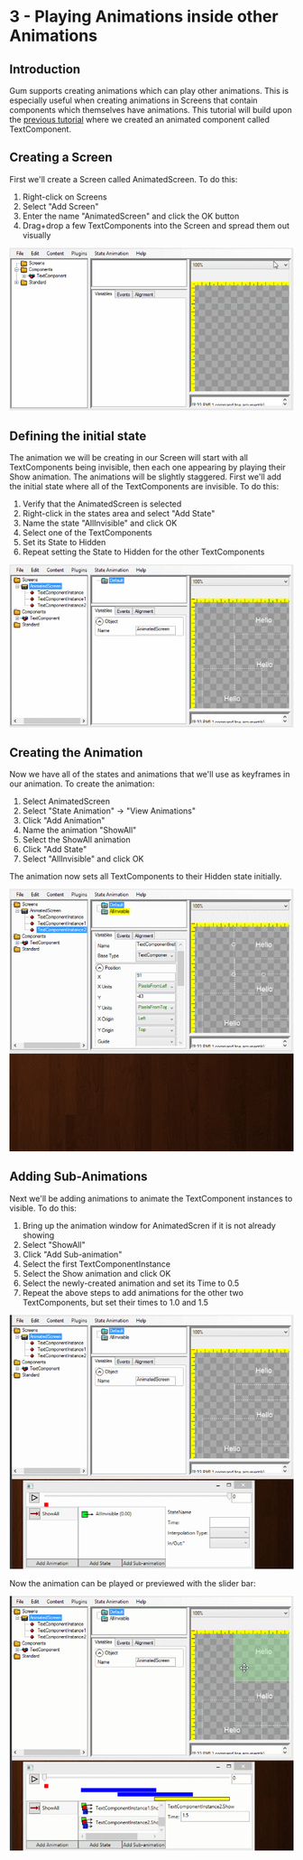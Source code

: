 # 3 - Playing Animations inside other Animations

## Introduction

Gum supports creating animations which can play other animations. This is especially useful when creating animations in Screens that contain components which themselves have animations. This tutorial will build upon the [previous tutorial](https://github.com/vchelaru/Gum/tree/8c293a405185cca0e819b810220de684b436daf9/docs/Animation%20Tutorial/Usage-Guide\_-Creating-an-Animation/README.md) where we created an animated component called TextComponent.

## Creating a Screen

First we'll create a Screen called AnimatedScreen. To do this:

1. Right-click on Screens
2. Select "Add Screen"
3. Enter the name "AnimatedScreen" and click the OK button
4. Drag+drop a few TextComponents into the Screen and spread them out visually

![](<../.gitbook/assets/AddScreenAndText (1).gif>)

## Defining the initial state

The animation we will be creating in our Screen will start with all TextComponents being invisible, then each one appearing by playing their Show animation. The animations will be slightly staggered. First we'll add the initial state where all of the TextComponents are invisible. To do this:

1. Verify that the AnimatedScreen is selected
2. Right-click in the states area and select "Add State"
3. Name the state "AllInvisible" and click OK
4. Select one of the TextComponents
5. Set its State to Hidden
6. Repeat setting the State to Hidden for the other TextComponents

![](../.gitbook/assets/MakeAllInvisibleState.gif)

## Creating the Animation

Now we have all of the states and animations that we'll use as keyframes in our animation. To create the animation:

1. Select AnimatedScreen
2. Select "State Animation" -> "View Animations"
3. Click "Add Animation"
4. Name the animation "ShowAll"
5. Select the ShowAll animation
6. Click "Add State"
7. Select "AllInvisible" and click OK

The animation now sets all TextComponents to their Hidden state initially.

![](<../.gitbook/assets/CreateScreenAnimation1 (1).gif>)

## Adding Sub-Animations

Next we'll be adding animations to animate the TextComponent instances to visible. To do this:

1. Bring up the animation window for AnimatedScren if it is not already showing
2. Select "ShowAll"
3. Click "Add Sub-animation"
4. Select the first TextComponentInstance
5. Select the Show animation and click OK
6. Select the newly-created animation and set its Time to 0.5
7. Repeat the above steps to add animations for the other two TextComponents, but set their times to 1.0 and 1.5

![](<../.gitbook/assets/AddingSubAnimations (1).gif>)

Now the animation can be played or previewed with the slider bar:

![](<../.gitbook/assets/PreviewAndPlayingSubAnimations (1).gif>)
